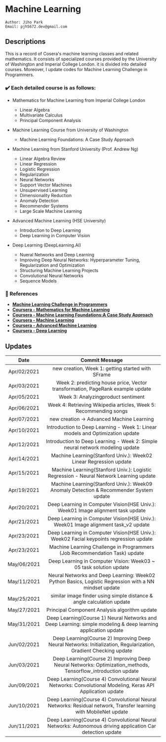 # Machine Learning
````
Author: Jiho Park
Email: pjh5672.dev@gmail.com
````

## Descriptions
This is a record of Cosera's machine learning classes and related mathematics. It consists of specialized courses provided by the University of Washington and Imperial College London. it is divided into detailed courses. Moreover, I update codes for Machine Learning Challenge in Programmers.      
  
### ✔️ Each detailed course is as follows:   
- Mathematics for Machine Learning from Imperial College London     
    - Linear Algebra
    - Multivariate Calculus
    - Principal Component Analysis  

- Machine Learning Course from University of Washington   
    - Machine Learning Foundations: A Case Study Approach

- Machine Learning from Stanford University (Prof. Andrew Ng)  
    - Linear Algebra Review
    - Linear Regression 
    - Logistic Regression
    - Regularization
    - Neural Networks
    - Support Vector Machines
    - Unsupervised Learning
    - Dimensionality Reduction
    - Anomaly Detection
    - Recommender Systems
    - Large Scale Machine Learning

- Advanced Machine Learning (HSE University)
    - Introduction to Deep Learning
    - Deep Learning in Computer Vision

- Deep Learning (DeepLearning.AI)
    - Nueral Networks and Deep Learning
    - Improving Deep Neural Networks: Hyperparameter Tuning, Regularization and Optimization
    - Structuring Machine Learning Projects
    - Convolutional Neural Networks
    - Sequence Models


### :memo: References
- **[Machine Learning Challenge in Programmers](https://programmers.co.kr)** 
- **[Coursera - Mathematics for Machine Learning](https://www.coursera.org/specializations/mathematics-machine-learning?)**  
- **[Coursera - Machine Learning Foundations:A Case Study Approach](https://www.coursera.org/learn/ml-foundations?specialization=machine-learning)**    
- **[Coursera - Machine Learning](https://www.coursera.org/learn/machine-learning)**   
- **[Coursera - Advanced Machine Learning](https://www.coursera.org/specializations/aml)**   
- **[Coursera - Deep Learning](https://www.coursera.org/specializations/deep-learning)**    


## Updates
| Date | Commit Message |
|:----:|:----:|
| Apr/02/2021 | new creation, Week 1: getting started with SFrame |
| Apr/03/2021 | Week 2: predicting house price, Vector transformation, PageRank example update |
| Apr/05/2021 | Week 3: Analyzingproduct sentiment | 
| Apr/06/2021 | Week 4: Retrieving Wikipedia articles, Week 5: Recommending songs | 
| Apr/07/2021 | new creation -> Advanced Machine Learning | 
| Apr/10/2021 | Introduction to Deep Learning - Week 1: Linear models and Optimization update | 
| Apr/12/2021 | Introduction to Deep Learning - Week 2: Simple neural network modeling update | 
| Apr/14/2021 | Machine Learning(Stanford Univ.): Week02 Linear Regression update |
| Apr/15/2021 | Machine Learning(Stanford Univ.): Logistic Regression - Neural Network Learning update |
| Apr/19/2021 | Machine Learning(Stanford Univ.): Week09 Anomaly Detection & Recommender System update |
| Apr/20/2021 | Deep Learning in Computer Vision(HSE Univ.): Week01 Image alignment task update |
| Apr/21/2021 | Deep Learning in Computer Vision(HSE Univ.): Week01 Image alignment task_v2 update |
| Apr/23/2021 | Deep Learning in Computer Vision(HSE Univ.): Week02 Facial keypoints regression update |
| Apr/23/2021 | Machine Learning Challenge in Programmers (Job Recommendation Task) update |
| May/06/2021 | Deep Learning in Computer Vision: Week03 ~ 05 task solution update |
| May/11/2021 | Neural Networks and Deep Learning: Week02 Python Basics, Logistic Regression with a NN mindset update |
| May/25/2021 | similar image finder using simple distance & angle calculation update |
| May/27/2021 | Principal Component Analysis algorithm update |
| May/31/2021 | Deep Learning(Course 1) Neural Networks and Deep Learning: simple modeling & deep learning application update |
| Jun/02/2021 | Deep Learning(Course 2) Improving Deep Neural Networks: Initialization, Regularization, Gradient Checking update |
| Jun/03/2021 | Deep Learning(Course 2) Improving Deep Neural Networks: Optimization_methods, Tensorflow_introduction update |
| Jun/09/2021 | Deep Learning(Course 4) Convolutional Neural Networks: Convolutional Modeling, Keras API Application update |
| Jun/10/2021 | Deep Learning(Course 4) Convolutional Neural Networks: Residual network, Transfer learning with MobileNet update |
| Jun/11/2021 | Deep Learning(Course 4) Convolutional Neural Networks: Autonomous driving application Car detection update |
